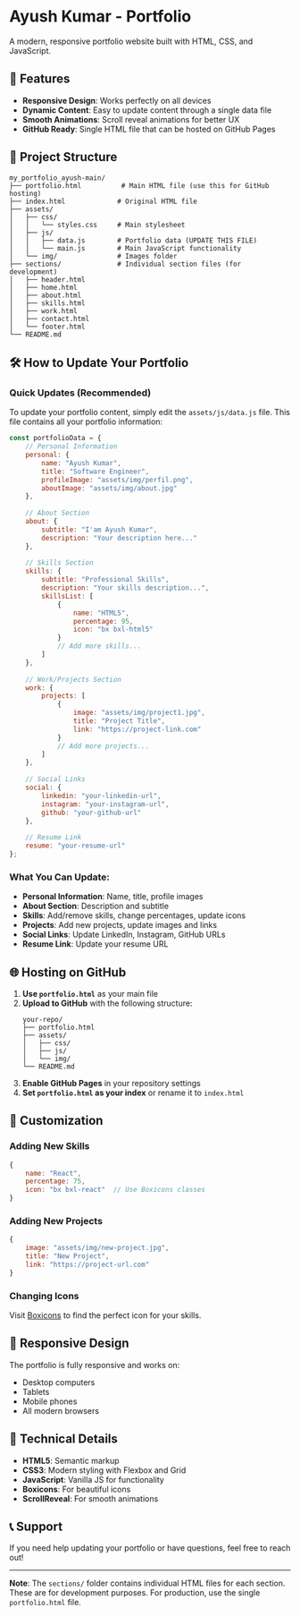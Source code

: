 # Ayush Kumar - Portfolio

A modern, responsive portfolio website built with HTML, CSS, and JavaScript.

## 🚀 Features

- **Responsive Design**: Works perfectly on all devices
- **Dynamic Content**: Easy to update content through a single data file
- **Smooth Animations**: Scroll reveal animations for better UX
- **GitHub Ready**: Single HTML file that can be hosted on GitHub Pages

## 📁 Project Structure

```
my_portfolio_ayush-main/
├── portfolio.html          # Main HTML file (use this for GitHub hosting)
├── index.html             # Original HTML file
├── assets/
│   ├── css/
│   │   └── styles.css     # Main stylesheet
│   ├── js/
│   │   ├── data.js        # Portfolio data (UPDATE THIS FILE)
│   │   └── main.js        # Main JavaScript functionality
│   └── img/               # Images folder
├── sections/              # Individual section files (for development)
│   ├── header.html
│   ├── home.html
│   ├── about.html
│   ├── skills.html
│   ├── work.html
│   ├── contact.html
│   └── footer.html
└── README.md
```

## 🛠️ How to Update Your Portfolio

### Quick Updates (Recommended)
To update your portfolio content, simply edit the `assets/js/data.js` file. This file contains all your portfolio information:

```javascript
const portfolioData = {
    // Personal Information
    personal: {
        name: "Ayush Kumar",
        title: "Software Engineer",
        profileImage: "assets/img/perfil.png",
        aboutImage: "assets/img/about.jpg"
    },
    
    // About Section
    about: {
        subtitle: "I'am Ayush Kumar",
        description: "Your description here..."
    },
    
    // Skills Section
    skills: {
        subtitle: "Professional Skills",
        description: "Your skills description...",
        skillsList: [
            {
                name: "HTML5",
                percentage: 95,
                icon: "bx bxl-html5"
            }
            // Add more skills...
        ]
    },
    
    // Work/Projects Section
    work: {
        projects: [
            {
                image: "assets/img/project1.jpg",
                title: "Project Title",
                link: "https://project-link.com"
            }
            // Add more projects...
        ]
    },
    
    // Social Links
    social: {
        linkedin: "your-linkedin-url",
        instagram: "your-instagram-url",
        github: "your-github-url"
    },
    
    // Resume Link
    resume: "your-resume-url"
};
```

### What You Can Update:
- **Personal Information**: Name, title, profile images
- **About Section**: Description and subtitle
- **Skills**: Add/remove skills, change percentages, update icons
- **Projects**: Add new projects, update images and links
- **Social Links**: Update LinkedIn, Instagram, GitHub URLs
- **Resume Link**: Update your resume URL

## 🌐 Hosting on GitHub

1. **Use `portfolio.html`** as your main file
2. **Upload to GitHub** with the following structure:
   ```
   your-repo/
   ├── portfolio.html
   ├── assets/
   │   ├── css/
   │   ├── js/
   │   └── img/
   └── README.md
   ```
3. **Enable GitHub Pages** in your repository settings
4. **Set `portfolio.html` as your index** or rename it to `index.html`

## 🎨 Customization

### Adding New Skills
```javascript
{
    name: "React",
    percentage: 75,
    icon: "bx bxl-react"  // Use Boxicons classes
}
```

### Adding New Projects
```javascript
{
    image: "assets/img/new-project.jpg",
    title: "New Project",
    link: "https://project-url.com"
}
```

### Changing Icons
Visit [Boxicons](https://boxicons.com/) to find the perfect icon for your skills.

## 📱 Responsive Design

The portfolio is fully responsive and works on:
- Desktop computers
- Tablets
- Mobile phones
- All modern browsers

## 🔧 Technical Details

- **HTML5**: Semantic markup
- **CSS3**: Modern styling with Flexbox and Grid
- **JavaScript**: Vanilla JS for functionality
- **Boxicons**: For beautiful icons
- **ScrollReveal**: For smooth animations

## 📞 Support

If you need help updating your portfolio or have questions, feel free to reach out!

---

**Note**: The `sections/` folder contains individual HTML files for each section. These are for development purposes. For production, use the single `portfolio.html` file.

